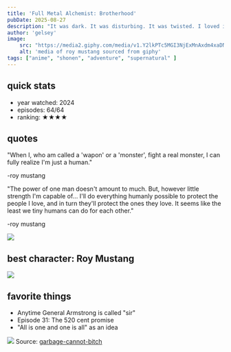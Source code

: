 ```yaml
---
title: 'Full Metal Alchemist: Brotherhood'
pubDate: 2025-08-27
description: "It was dark. It was disturbing. It was twisted. I loved it. "
author: 'gelsey'
image:
    src: "https://media2.giphy.com/media/v1.Y2lkPTc5MGI3NjExMnAxdm4xaDNueGF0bWF6emV6bGZnb2w5ZDBlbjJvbGZqc3NpdjF1ZSZlcD12MV9pbnRlcm5hbF9naWZfYnlfaWQmY3Q9Zw/H9RL1IKvsBi6c/giphy.gif"
    alt: 'media of roy mustang sourced from giphy'
tags: ["anime", "shonen", "adventure", "supernatural" ]
---
```

## quick stats

*   year watched: 2024
*   episodes: 64/64
*   ranking: ★★★★

## quotes

"When I, who am called a 'wapon' or a 'monster', fight a real monster, I can fully realize I'm just a human."

\-roy mustang

"The power of one man doesn't amount to much. But, however little strength I'm capable of... I'll do everything humanly possible to protect the people I love, and in turn they'll protect the ones they love. It seems like the least we tiny humans can do for each other."

\-roy mustang

![](/images/2a-patientsquote.jpg)

## best character: Roy Mustang
![](https://media3.giphy.com/media/v1.Y2lkPTc5MGI3NjExdG4zYmxybmFlZWMycXYxZG56ZXY0ZTM0aGplMmpnZzE4YXdvaWRkMCZlcD12MV9pbnRlcm5hbF9naWZfYnlfaWQmY3Q9Zw/qpGEpgKoVyOtO/giphy.gif)


## favorite things

* Anytime General Armstrong is called "sir" 
* Episode 31: The 520 cent promise 
* "All is one and one is all" as an idea

![](https://64.media.tumblr.com/88820f374cace2d60a84fb4639390ed3/2f8d6706491695f9-a7/s400x600/c0081bbca83c1260176324e2d3587317b979296f.jpg)
Source: [garbage-cannot-bitch](https://www.tumblr.com/garbage-cannot-bitch)